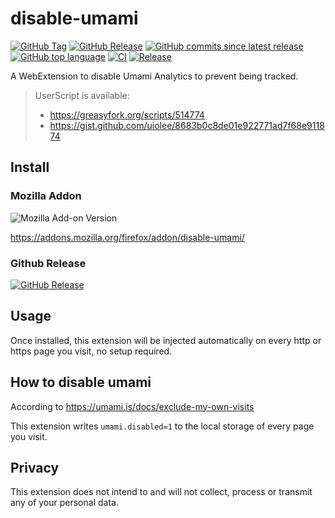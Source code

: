 # disable-umami

[![GitHub Tag](https://img.shields.io/github/v/tag/uiolee/disable-umami?logo=github)](https://github.com/uiolee/disable-umami/tags)
[![GitHub Release](https://img.shields.io/github/v/release/uiolee/disable-umami?logo=github)](https://github.com/uiolee/disable-umami/releases)
[![GitHub commits since latest release](https://img.shields.io/github/commits-since/uiolee/disable-umami/latest?include_prereleases&sort=semver&logo=github)](https://github.com/uiolee/disable-umami/compare/...main)
[![GitHub top language](https://img.shields.io/github/languages/top/uiolee/disable-umami?logo=github)](#disable-umami)
[![CI](https://github.com/uiolee/disable-umami/actions/workflows/ci.yml/badge.svg?event=push)](https://github.com/uiolee/disable-umami/actions/workflows/ci.yml)
[![Release](https://github.com/uiolee/disable-umami/actions/workflows/publish.yml/badge.svg)](https://github.com/uiolee/disable-umami/actions/workflows/publish.yml)

A WebExtension to disable Umami Analytics to prevent being tracked.

> UserScript is available:
>
> - https://greasyfork.org/scripts/514774
> - https://gist.github.com/uiolee/8683b0c8de01e922771ad7f68e911874

## Install

### Mozilla Addon

![Mozilla Add-on Version](https://img.shields.io/amo/v/disable-umami?logo=firefox)

https://addons.mozilla.org/firefox/addon/disable-umami/

### Github Release

[![GitHub Release](https://img.shields.io/github/v/release/uiolee/disable-umami?logo=github)](https://github.com/uiolee/disable-umami/releases)

## Usage

Once installed, this extension will be injected automatically on every http or https page you visit, no setup required.

## How to disable umami

According to https://umami.is/docs/exclude-my-own-visits

This extension writes `umami.disabled=1` to the local storage of every page you visit.

## Privacy

This extension does not intend to and will not collect, process or transmit any of your personal data.
